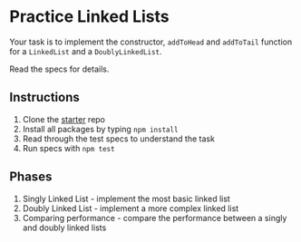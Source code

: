 # Practice Linked Lists

Your task is to implement the constructor, `addToHead` and `addToTail` function
for a `LinkedList` and a `DoublyLinkedList`.

Read the specs for details.

## Instructions

1. Clone the [starter] repo
2. Install all packages by typing `npm install`
3. Read through the test specs to understand the task
4. Run specs with `npm test`

## Phases

1. Singly Linked List - implement the most basic linked list
2. Doubly Linked List - implement a more complex linked list
3. Comparing performance - compare the performance between a singly and doubly
   linked lists

[starter]: https://github.com/appacademy/practice-for-week-05-linked-list-practice